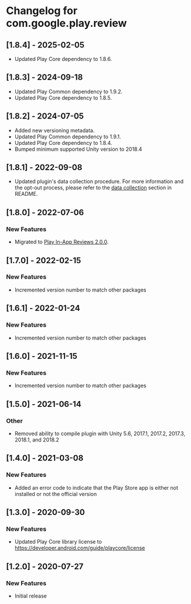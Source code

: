 # Changelog for com.google.play.review

## [1.8.4] - 2025-02-05
- Updated Play Core dependency to 1.8.6.

## [1.8.3] - 2024-09-18
- Updated Play Common dependency to 1.9.2.
- Updated Play Core dependency to 1.8.5.

## [1.8.2] - 2024-07-05
- Added new versioning metadata.
- Updated Play Common dependency to 1.9.1.
- Updated Play Core dependency to 1.8.4.
- Bumped minimum supported Unity version to 2018.4

## [1.8.1] - 2022-09-08
- Updated plugin's data collection procedure. For more information and the opt-out
  process, please refer to the [data collection](https://github.com/google/play-unity-plugins#data-collection)
  section in README.

## [1.8.0] - 2022-07-06
### New Features
- Migrated to [Play In-App Reviews 2.0.0](https://developer.android.com/reference/com/google/android/play/core/release-notes-in_app_reviews#2-0-0).

## [1.7.0] - 2022-02-15
### New Features
- Incremented version number to match other packages

## [1.6.1] - 2022-01-24
### New Features
 - Incremented version number to match other packages

## [1.6.0] - 2021-11-15
### New Features
 - Incremented version number to match other packages

## [1.5.0] - 2021-06-14
### Other
 - Removed ability to compile plugin with Unity 5.6, 2017.1, 2017.2, 2017.3, 2018.1, and 2018.2

## [1.4.0] - 2021-03-08
### New Features
 - Added an error code to indicate that the Play Store app is either not installed or not the official version

## [1.3.0] - 2020-09-30
### New Features
 - Updated Play Core library license to https://developer.android.com/guide/playcore/license

## [1.2.0] - 2020-07-27
### New Features
 - Initial release


